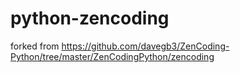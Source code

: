 python-zencoding
================

forked from https://github.com/davegb3/ZenCoding-Python/tree/master/ZenCodingPython/zencoding
